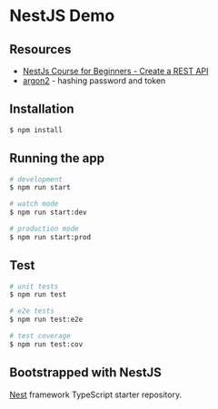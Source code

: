 # NestJS Demo

## Resources

- [NestJs Course for Beginners - Create a REST API](https://www.youtube.com/watch?v=GHTA143_b-s)
- [argon2](https://github.com/ranisalt/node-argon2) - hashing password and token

## Installation

```bash
$ npm install
```

## Running the app

```bash
# development
$ npm run start

# watch mode
$ npm run start:dev

# production mode
$ npm run start:prod
```

## Test

```bash
# unit tests
$ npm run test

# e2e tests
$ npm run test:e2e

# test coverage
$ npm run test:cov
```

## Bootstrapped with NestJS

[Nest](https://github.com/nestjs/nest) framework TypeScript starter repository.
